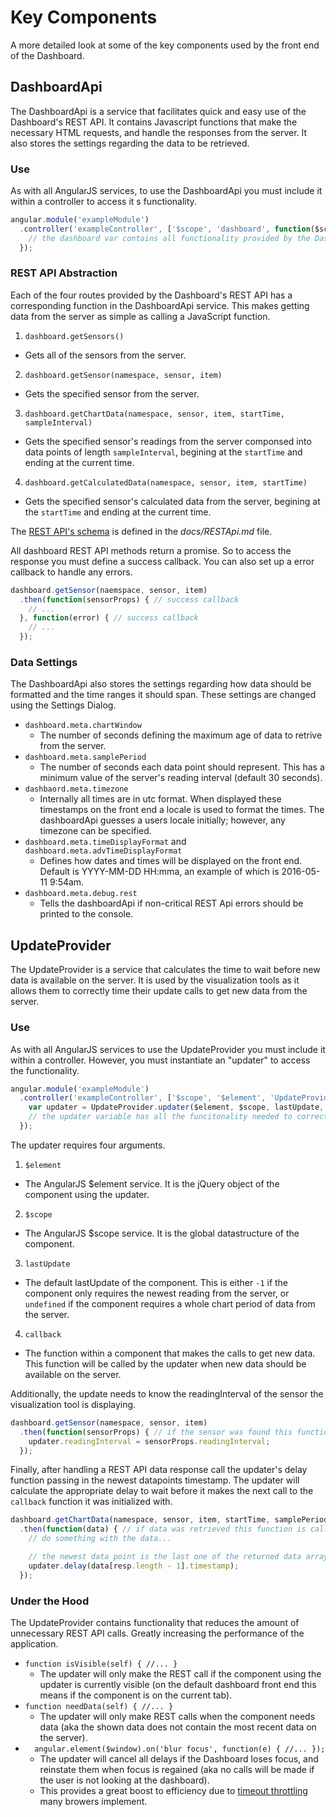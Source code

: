 # Key Components
A more detailed look at some of the key components used by the front end of the Dashboard.

## DashboardApi
The DashboardApi is a service that facilitates quick and easy use of the Dashboard's REST API. It contains Javascript functions that make the necessary HTML requests, and handle the responses from the server. It also stores the settings regarding the data to be retrieved.

### Use
As with all AngularJS services, to use the DashboardApi you must include it within a controller to access it s functionality.

```javascript
angular.module('exampleModule')
  .controller('exampleController', ['$scope', 'dashboard', function($scope, dashboard) {
    // the dashboard var contains all functionality provided by the DashbaordApi service
  });
```

### REST API Abstraction
Each of the four routes provided by the Dashboard's REST API has a corresponding function in the DashboardApi service. This makes getting data from the server as simple as calling a JavaScript function.

1. `dashboard.getSensors()`
  - Gets all of the sensors from the server.
2. `dashboard.getSensor(namespace, sensor, item)`
  - Gets the specified sensor from the server.
3. `dashboard.getChartData(namespace, sensor, item, startTime, sampleInterval)`
  - Gets the specified sensor's readings from the server componsed into data points of length `sampleInterval`, begining at the `startTime` and ending at the current time.
4. `dashboard.getCalculatedData(namespace, sensor, item, startTime)`
  - Gets the specified sensor's calculated data from the server, begining at the `startTime` and ending at the current time.

The [REST API's schema](https://github.com/CDTiernan/SystemMonitorDashboard/blob/master/docs/RestApi.md) is defined in the *docs/RESTApi.md* file.

All dashboard REST API methods return a promise. So to access the response you must define a success callback. You can also set up a error callback to handle any errors.

```JavaScript
dashboard.getSensor(naemspace, sensor, item)
  .then(function(sensorProps) { // success callback
    // ...
  }, function(error) { // success callback
    // ...
  });
```

### Data Settings
The DashboardApi also stores the settings regarding how data should be formatted and the time ranges it should span. These settings are changed using the Settings Dialog.

- `dashboard.meta.chartWindow`
  - The number of seconds defining the maximum age of data to retrive from the server.
- `dashboard.meta.samplePeriod`
  - The number of seconds each data point should represent. This has a minimum value of the server's reading interval (default 30 seconds).
- `dashbaord.meta.timezone`
  - Internally all times are in utc format. When displayed these timestamps on the front end a locale is used to format the times. The dashboardApi guesses a users locale initially; however, any timezone can be specified.
- `dashboard.meta.timeDisplayFormat` and `dashboard.meta.advTimeDisplayFormat`
  - Defines how dates and times will be displayed on the front end. Default is YYYY-MM-DD HH:mma, an example of which is 2016-05-11 9:54am.
- `dashboard.meta.debug.rest`
  - Tells the dashboardApi if non-critical REST Api errors should be printed to the console.

## UpdateProvider
The UpdateProvider is a service that calculates the time to wait before new data is available on the server. It is used by the visualization tools as it allows them to correctly time their update calls to get new data from the server.

### Use
As with all AngularJS services to use the UpdateProvider you must include it within a controller. However, you must instantiate an "updater" to access the functionality.

```javascript
angular.module('exampleModule')
  .controller('exampleController', ['$scope', '$element', 'UpdateProvider', function($scope, $element, UpdateProvider) {
    var updater = UpdateProvider.updater($element, $scope, lastUpdate, callback);
    // the updater variable has all the funcitonality needed to correctly time the update REST calls
  });
```

The updater requires four arguments.
1. `$element`
  - The AngularJS $element service. It is the jQuery object of the component using the updater.
2. `$scope`
  - The AngularJS $scope service. It is the global datastructure of the component.
3. `lastUpdate`
  - The default lastUpdate of the component. This is either `-1` if the component only requires the newest reading from the server, or `undefined` if the component requires a whole chart period of data from the server.
4. `callback`
  - The function within a component that makes the calls to get new data. This function will be called by the updater when new data should be available on the server.

Additionally, the update needs to know the readingInterval of the sensor the visualization tool is displaying.

```JavaScript
dashboard.getSensor(namespace, sensor, item)
  .then(function(sensorProps) { // if the sensor was found this function is called
    updater.readingInterval = sensorProps.readingInterval;
  });
```

Finally, after handling a REST API data response call the updater's delay function passing in the newest datapoints timestamp. The updater will calculate the appropriate delay to wait before it makes the next call to the `callback` function it was initialized with.

```JavaScript
dashboard.getChartData(namespace, sensor, item, startTime, samplePeriod)
  .then(function(data) { // if data was retrieved this function is called
    // do something with the data...

    // the newest data point is the last one of the returned data array
    updater.delay(data[resp.length - 1].timestamp);
  });
```

### Under the Hood
The UpdateProvider contains functionality that reduces the amount of unnecessary REST API calls. Greatly increasing the performance of the application.

- `function isVisible(self) { //... }`
  - The updater will only make the REST call if the component using the updater is currently visible (on the default dashboard front end this means if the component is on the current tab).
- `function needData(self) { //... }`
  - The updater will only make REST calls when the component needs data (aka the shown data does not contain the most recent data on the server).
- `  angular.element($window).on('blur focus', function(e) { //... });`
  - The updater will cancel all delays if the Dashboard loses focus, and reinstate them when focus is regained (aka no calls will be made if the user is not looking at the dashboard).
  - This provides a great boost to efficiency due to [timeout throttling](http://googlecode.blogspot.com/2009/07/gmail-for-mobile-html5-series-using.html) many browers implement.
